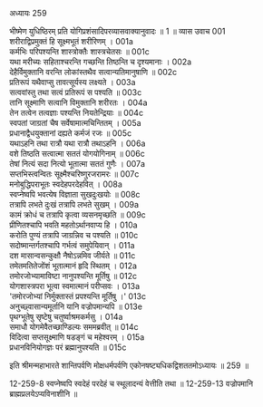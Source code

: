 अध्यायः 259

भीष्मेण युधिष्ठिरम् प्रति योगिप्रशंसादिपरव्यासवाक्यानुवादः ॥ 1 ॥
व्यास उवाच 	001  
शरीराद्विप्रमुक्तं हि सूक्ष्मभूतं शरीरिणम् ।	001a  
कर्मभिः परिपश्यन्ति शास्त्रोक्तैः शास्त्रचेतसः ॥	001c  
यथा मरीच्यः सहिताश्चरन्ति गच्छन्ति तिष्ठन्ति च दृश्यमानाः ।	002a  
देहैर्विमुक्तानि वरन्ति लोकांस्तथैव सत्वान्यतिमानुषाणि ॥	002c  
प्रतिरूपं यथैवाप्सु तावत्सूर्यस्य लक्ष्यते ।	003a  
सत्ववांस्तु तथा सत्वं प्रतिरूपं स पश्यति ॥	003c  
तानि सूक्ष्माणि सत्वानि विमुक्तानि शरीरतः ।	004a  
तेन तत्वेन तत्वज्ञाः पश्यन्ति नियतेन्द्रियाः ॥	004c  
स्वपतां जाग्रतां चैष सर्वेषामात्मचिन्तितम् ।	005a  
प्रधानाद्वैधयुक्तानां दह्यते कर्मजं रजः ॥	005c  
यथाऽहनि तथा रात्रौ यथा रात्रौ तथाऽहनि ।	006a  
वशे तिष्ठति सत्वात्मा सततं योगयोगिनाम् ॥	006c  
तेषां नित्यं सदा नित्यो भूतात्मा सततं गुणैः ।	007a  
सप्तभिस्त्वन्वितः सूक्ष्मैश्चरिष्णुरजरामरः ॥	007c  
मनोबुद्धिपराभूतः स्वदेहपरदेहवित् ।	008a  
स्वप्नेष्वपि भवत्येष विज्ञाता सुखदुःखयोः ॥	008c  
तत्रापि लभते दुःखं तत्रापि लभते सुखम् ।	009a  
कामं क्रोधं च तत्रापि कृत्वा व्यसनमृच्छति ॥	009c  
प्रीणितश्चापि भवति महतोऽर्थानवाप्य हि ।	010a  
करोति पुण्यं तत्रापि जाग्रन्निव च पश्यति ॥	010c  
सदोष्मान्तर्गतश्चापि गर्भत्वं समुपेयिवान् ।	011a  
दश मासान्वसन्कुक्षौ नैषोऽन्नमिव जीर्यते ॥	011c  
तमेतमतितेजोंशं भूतात्मानं हृदि स्थितम् ।	012a  
तमोरजोभ्यामाविष्टा नानुपश्यन्ति मूर्तिषु ॥	012c  
योगशास्त्रपरा भूत्वा स्वमात्मानं परीप्सवः ।	013a  
\'तमोरजोभ्यां निर्मुक्तास्तं प्रपश्यन्ति मूर्तिषु ।\'	013c  
अनुच्छ्वासान्यमूर्तानि यानि वज्रोपमान्यपि ॥	013e  
पृथग्भूतेषु सृष्टेषु चतुर्ष्वाश्रमकर्मसु ।	014a  
समाधौ योगमेवैतच्छाण्डिल्यः सममब्रवीत् ॥	014c  
विदित्वा सप्तसूक्ष्माणि षडङ्गं च महेश्वरम् ।	015a  
प्रधानविनियोगज्ञः परं ब्रह्मानुपश्यति ॥ 	015c  

इति श्रीमन्महाभारते शान्तिपर्वणि मोक्षधर्मपर्वणि एकोनषष्ट्यधिकद्विशततमोऽध्यायः ॥ 259 ॥

12-259-8 स्वप्नेष्वपि स्वदेहं परदेहं च स्थूलादन्यं वेत्तीति तथा ॥ 12-259-13 वज्रोपमानि ब्राह्मप्रलयेऽप्यविनाशीनि ॥
